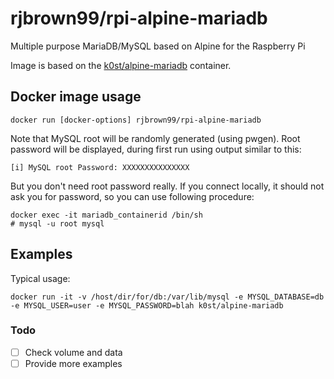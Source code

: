 # rjbrown99/rpi-alpine-mariadb

Multiple purpose MariaDB/MySQL based on Alpine for the Raspberry Pi

Image is based on the [k0st/alpine-mariadb](https://hub.docker.com/r/k0st/alpine-mariadb/) container.

## Docker image usage

```
docker run [docker-options] rjbrown99/rpi-alpine-mariadb 
```

Note that MySQL root will be randomly generated (using pwgen). 
Root password will be displayed, during first run using output similar to this:
```
[i] MySQL root Password: XXXXXXXXXXXXXXX
```

But you don't need root password really. If you connect locally, it should not 
ask you for password, so you can use following procedure:
```
docker exec -it mariadb_containerid /bin/sh
# mysql -u root mysql
```

## Examples

Typical usage:

```
docker run -it -v /host/dir/for/db:/var/lib/mysql -e MYSQL_DATABASE=db -e MYSQL_USER=user -e MYSQL_PASSWORD=blah k0st/alpine-mariadb
```

### Todo
- [ ] Check volume and data
- [ ] Provide more examples
